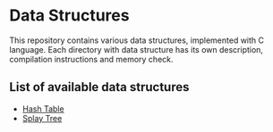 # Data Structures

This repository contains various data structures, implemented with C language. Each directory with data structure has its own description, compilation instructions and memory check.

## List of available data structures

- [Hash Table]()
- [Splay Tree]()
